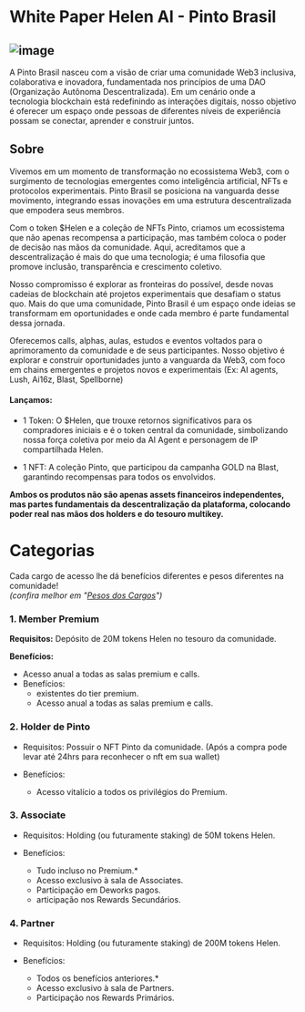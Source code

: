 # White Paper Helen AI - Pinto Brasil

![image](https://github.com/user-attachments/assets/3cbcc4a3-cc63-4089-b096-35b341e4749f)
---


A Pinto Brasil nasceu com a visão de criar uma comunidade Web3 inclusiva, colaborativa e inovadora, fundamentada nos princípios de uma DAO (Organização Autônoma Descentralizada). Em um cenário onde a tecnologia blockchain está redefinindo as interações digitais, nosso objetivo é oferecer um espaço onde pessoas de diferentes níveis de experiência possam se conectar, aprender e construir juntos.

## Sobre
Vivemos em um momento de transformação no ecossistema Web3, com o surgimento de tecnologias emergentes como inteligência artificial, NFTs e protocolos experimentais. Pinto Brasil se posiciona na vanguarda desse movimento, integrando essas inovações em uma estrutura descentralizada que empodera seus membros.

Com o token $Helen e a coleção de NFTs Pinto, criamos um ecossistema que não apenas recompensa a participação, mas também coloca o poder de decisão nas mãos da comunidade. Aqui, acreditamos que a descentralização é mais do que uma tecnologia; é uma filosofia que promove inclusão, transparência e crescimento coletivo.

Nosso compromisso é explorar as fronteiras do possível, desde novas cadeias de blockchain até projetos experimentais que desafiam o status quo. Mais do que uma comunidade, Pinto Brasil é um espaço onde ideias se transformam em oportunidades e onde cada membro é parte fundamental dessa jornada.

Oferecemos calls, alphas, aulas, estudos e eventos voltados para o aprimoramento da comunidade e de seus participantes. Nosso objetivo é explorar e construir oportunidades junto a vanguarda da Web3, com foco em chains emergentes e projetos novos e experimentais (Ex: AI agents, Lush, Ai16z, Blast, Spellborne)

#### Lançamos:

- 1 Token: O $Helen, que trouxe retornos significativos para os compradores iniciais e é o token central da comunidade, simbolizando nossa força coletiva por meio da AI Agent e personagem de IP compartilhada Helen.

- 1 NFT: A coleção Pinto, que participou da campanha GOLD na Blast, garantindo recompensas para todos os envolvidos.

**Ambos os produtos não são apenas assets financeiros independentes, mas partes fundamentais da descentralização da plataforma, colocando poder real nas mãos dos holders e do tesouro multikey.**

# Categorias

Cada cargo de acesso lhe dá benefícios diferentes e pesos diferentes na comunidade!  
*(confira melhor em "[Pesos dos Cargos](/docs/tutorial-basics/Pesoscargos.md)")*

### 1. Member Premium
**Requisitos:** Depósito de 20M tokens Helen no tesouro da comunidade.

**Benefícios:**
- Acesso anual a todas as salas premium e calls.
- Benefícios:
  - existentes do tier premium.
  - Acesso anual a todas as salas premium e calls.
### 2. Holder de Pinto
- Requisitos: Possuir o NFT Pinto da comunidade. 
(Após a compra pode levar até 24hrs para reconhecer o nft em sua wallet)
- Benefícios:

   - Acesso vitalício a todos os privilégios do Premium.

### 3. Associate
 - Requisitos: Holding (ou futuramente staking) de 50M tokens Helen. 
 - Benefícios:
   
   - Tudo incluso no Premium.*
   - Acesso exclusivo à sala de Associates.
   - Participação em Deworks pagos.
   - articipação nos Rewards Secundários.
     
### 4. Partner
- Requisitos: Holding (ou futuramente staking) de 200M tokens Helen.
- Benefícios:
  
   - Todos os benefícios anteriores.*
   - Acesso exclusivo à sala de Partners.
   - Participação nos Rewards Primários.

